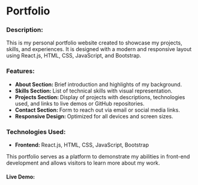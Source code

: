 <h1>Portfolio</h1>
<h3>Description:</h3>
This is my personal portfolio website created to showcase my projects, skills, and experiences. It is designed with a modern and responsive layout using React.js, HTML, CSS, JavaScript, and Bootstrap.

<h3>Features:</h3>
<ul>
  <li><b>About Section: </b>Brief introduction and highlights of my background.</li>
  <li><b>Skills Section: </b>List of technical skills with visual representation.</li>
  <li><b>Projects Section: </b>Display of projects with descriptions, technologies used, and links to live demos or GitHub repositories.</li>
  <li><b>Contact Section: </b>Form to reach out via email or social media links.</li>
  <li><b>Responsive Design: </b>Optimized for all devices and screen sizes.</li>
</ul>

<h3>Technologies Used:</h3>
<ul>
  <li><b>Frontend: </b>React.js, HTML, CSS, JavaScript, Bootstrap</li>
</ul>

<p>This portfolio serves as a platform to demonstrate my abilities in front-end development and allows visitors to learn more about my work.</p>

<h4>Live Demo: </h4>
